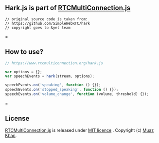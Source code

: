﻿## Hark.js is part of <a href="http://www.RTCMultiConnection.org/">RTCMultiConnection.js</a>

```
// original source code is taken from:
// https://github.com/SimpleWebRTC/hark
// copyright goes to &yet team
```

=

## How to use?

```javascript
// https://www.rtcmulticonnection.org/hark.js

var options = {};
var speechEvents = hark(stream, options);

speechEvents.on('speaking', function () {});
speechEvents.on('stopped_speaking', function () {});
speechEvents.on('volume_change', function (volume, threshold) {});
```

=

## License

[RTCMultiConnection.js](https://github.com/muaz-khan/WebRTC-Experiment/blob/master/RTCMultiConnection) is released under [MIT licence](https://www.webrtc-experiment.com/licence/) . Copyright (c) [Muaz Khan](https://plus.google.com/+MuazKhan).
